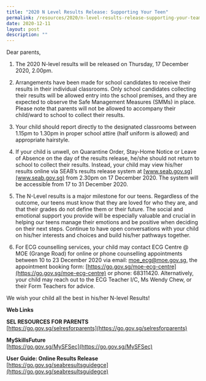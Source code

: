 ```yaml
---
title: "2020 N Level Results Release: Supporting Your Teen"
permalink: /resources/2020/n-level-results-release-supporting-your-team/
date: 2020-12-11
layout: post
description: ""
---
```


Dear parents,

1. The 2020 N-level results will be released on Thursday, 17 December 2020, 2.00pm.

2. Arrangements have been made for school candidates to receive their results in their individual classrooms. Only school candidates collecting their results will be allowed entry into the school premises, and they are expected to observe the Safe Management Measures (SMMs) in place. Please note that parents will not be allowed to accompany their child/ward to school to collect their results.

3. Your child should report directly to the designated classrooms between 1.15pm to 1.30pm in proper school attire (half uniform is allowed) and appropriate hairstyle.

4. If your child is unwell, on Quarantine Order, Stay-Home Notice or Leave of Absence on the day of the results release, he/she should not return to school to collect their results. Instead, your child may view his/her results online via SEAB’s results release system at [www.seab.gov.sg](www.seab.gov.sg) from 2.30pm on 17 December 2020. The system will be accessible from 17 to 31 December 2020.

5. The N-Level results is a major milestone for our teens. Regardless of the outcome, our teens must know that they are loved for who they are, and that their grades do not define them or their future. The social and emotional support you provide will be especially valuable and crucial in helping our teens manage their emotions and be positive when deciding on their next steps. Continue to have open conversations with your child on his/her interests and choices and build his/her pathways together.

6. For ECG counselling services, your child may contact ECG Centre @ MOE (Grange Road) for online or phone counselling appointments between 10 to 23 December 2020 via email: [moe_ecg@moe.gov.sg](mailto:moe_ecg@moe.gov.sg), the appointment booking form: [https://go.gov.sg/moe-ecg-centre](https://go.gov.sg/moe-ecg-centre) or phone: 68311420. Alternatively, your child may reach out to the ECG Teacher I/C, Ms Wendy Chew, or their Form Teachers for advice.

We wish your child all the best in his/her N-level Results!

**Web Links**

**SEL RESOURCES FOR PARENTS**
<br>[https://go.gov.sg/selresforparents](https://go.gov.sg/selresforparents)

**MySkillsFuture**
<br>[https://go.gov.sg/MySFSec](https://go.gov.sg/MySFSec)

**User Guide: Online Results Release**
<br>[https://go.gov.sg/seabresultsguidegce](https://go.gov.sg/seabresultsguidegce)
